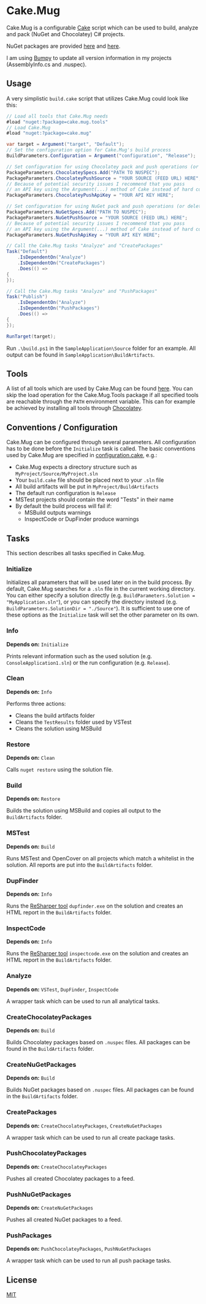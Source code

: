 # Cake.Mug

Cake.Mug is a configurable [Cake](http://cakebuild.net/) script which can be used to build, analyze and pack (NuGet and Chocolatey) C# projects.

NuGet packages are provided [here](https://www.nuget.org/packages/Cake.Mug/) and [here](https://www.nuget.org/packages/Cake.Mug.Tools/).

I am using [Bumpy](https://github.com/fwinkelbauer/Bumpy) to update all version information in my projects (AssemblyInfo.cs and .nuspec).

## Usage

A very simplistic `build.cake` script that utilizes Cake.Mug could look like this:

```csharp
// Load all tools that Cake.Mug needs
#load "nuget:?package=cake.mug.tools"
// Load Cake.Mug
#load "nuget:?package=cake.mug"

var target = Argument("target", "Default");
// Set the configuration option for Cake.Mug's build process
BuildParameters.Configuration = Argument("configuration", "Release");

// Set configuration for using Chocolatey pack and push operations (or delete if not need)
PackageParameters.ChocolateySpecs.Add("PATH TO NUSPEC");
PackageParameters.ChocolateyPushSource = "YOUR SOURCE (FEED URL) HERE";
// Because of potential security issues I recommend that you pass
// an API key using the Argument(...) method of Cake instead of hard coding a value here
PackageParameters.ChocolateyPushApiKey = "YOUR API KEY HERE";

// Set configuration for using NuGet pack and push operations (or delete if not need)
PackageParameters.NuGetSpecs.Add("PATH TO NUSPEC");
PackageParameters.NuGetPushSource = "YOUR SOURCE (FEED URL) HERE";
// Because of potential security issues I recommend that you pass
// an API key using the Argument(...) method of Cake instead of hard coding a value here
PackageParameters.NuGetPushApiKey = "YOUR API KEY HERE";

// Call the Cake.Mug tasks "Analyze" and "CreatePackages"
Task("Default")
    .IsDependentOn("Analyze")
    .IsDependentOn("CreatePackages")
    .Does(() =>
{
});

// Call the Cake.Mug tasks "Analyze" and "PushPackages"
Task("Publish")
    .IsDependentOn("Analyze")
    .IsDependentOn("PushPackages")
    .Does(() =>
{
});

RunTarget(target);

```

Run `.\build.ps1` in the `SampleApplication\Source` folder for an example. All output can be found in `SampleApplication\BuildArtifacts`.

## Tools

A list of all tools which are used by Cake.Mug can be found [here](Cake.Mug.Tools/Content/tools.cake). You can skip the load operation for the Cake.Mug.Tools package if all specified tools are reachable through the `PATH` environment variable. This can for example be achieved by installing all tools through [Chocolatey](http://chocolatey.org/).

## Conventions / Configuration

Cake.Mug can be configured through several parameters. All configuration has to be done before the `Initialize` task is called. The basic conventions used by Cake.Mug are specified in [configuration.cake](Cake.Mug/Content/configuration.cake), e.g.:

- Cake.Mug expects a directory structure such as `MyProject/Source/MyProject.sln`
- Your `build.cake` file should be placed next to your `.sln` file
- All build artifacts will be put in `MyProject/BuildArtifacts`
- The default run configuration is `Release`
- MSTest projects should contain the word "Tests" in their name
- By default the build process will fail if:
  - MSBuild outputs warnings
  - InspectCode or DupFinder produce warnings

## Tasks

This section describes all tasks specified in Cake.Mug.

### Initialize

Initializes all parameters that will be used later on in the build process. By default, Cake.Mug searches for a `.sln` file in the current working directory. You can either specify a solution directly (e.g. `BuildParameters.Solution = "MyApplication.sln"`), or you can specify the directory instead (e.g. `BuildParameters.SolutionDir = "./Source"`). It is sufficient to use one of these options as the `Initialize` task will set the other parameter on its own.

### Info

**Depends on:** `Initialize`

Prints relevant information such as the used solution (e.g. `ConsoleApplication1.sln`) or the run configuration (e.g. `Release`).

### Clean

**Depends on:** `Info`

Performs three actions:

- Cleans the build artifacts folder
- Cleans the `TestResults` folder used by VSTest
- Cleans the solution using MSBuild

### Restore

**Depends on:** `Clean`

Calls `nuget restore` using the solution file.

### Build

**Depends on:** `Restore`

Builds the solution using MSBuild and copies all output to the `BuildArtifacts` folder.

### MSTest

**Depends on:** `Build`

Runs MSTest and OpenCover on all projects which match a whitelist in the solution. All reports are put into the `BuildArtifacts` folder.

### DupFinder

**Depends on:** `Info`

Runs the [ReSharper tool](https://www.jetbrains.com/resharper/features/command-line.html) `dupfinder.exe` on the solution and creates an HTML report in the `BuildArtifacts` folder.

### InspectCode

**Depends on:** `Info`

Runs the [ReSharper tool](https://www.jetbrains.com/resharper/features/command-line.html) `inspectcode.exe` on the solution and creates an HTML report in the `BuildArtifacts` folder.

### Analyze

**Depends on:** `VSTest`, `DupFinder`, `InspectCode`

A wrapper task which can be used to run all analytical tasks.

### CreateChocolateyPackages

**Depends on:** `Build`

Builds Chocolatey packages based on `.nuspec` files. All packages can be found in the `BuildArtifacts` folder.

### CreateNuGetPackages

**Depends on:** `Build`

Builds NuGet packages based on `.nuspec` files. All packages can be found in the `BuildArtifacts` folder.

### CreatePackages

**Depends on:** `CreateChocolateyPackages`, `CreateNuGetPackages`

A wrapper task which can be used to run all create package tasks.

### PushChocolateyPackages

**Depends on:** `CreateChocolateyPackages`

Pushes all created Chocolatey packages to a feed.

### PushNuGetPackages

**Depends on:** `CreateNuGetPackages`

Pushes all created NuGet packages to a feed.

### PushPackages

**Depends on:** `PushChocolateyPackages`, `PushNuGetPackages`

A wrapper task which can be used to run all push package tasks.

## License

[MIT](http://opensource.org/licenses/MIT)
